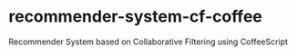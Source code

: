 # recommender-system-cf-coffee
Recommender System based on Collaborative Filtering using CoffeeScript
